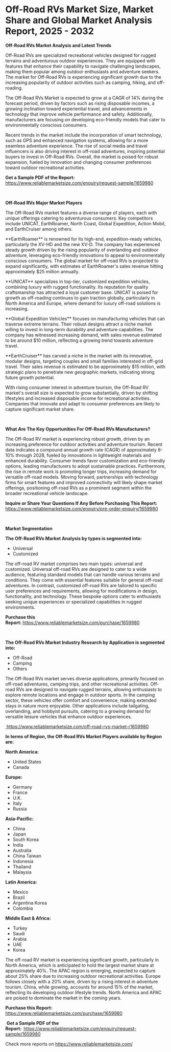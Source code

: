 <p><h1>Off-Road RVs Market Size, Market Share and Global Market Analysis Report, 2025 - 2032</h1></p><p><strong>Off-Road RVs Market Analysis and Latest Trends</strong></p>
<p><p>Off-Road RVs are specialized recreational vehicles designed for rugged terrains and adventurous outdoor experiences. They are equipped with features that enhance their capability to navigate challenging landscapes, making them popular among outdoor enthusiasts and adventure seekers. The market for Off-Road RVs is experiencing significant growth due to the increasing popularity of outdoor activities such as camping, hiking, and off-roading.</p><p>The Off-Road RVs Market is expected to grow at a CAGR of 14% during the forecast period, driven by factors such as rising disposable incomes, a growing inclination toward experiential travel, and advancements in technology that improve vehicle performance and safety. Additionally, manufacturers are focusing on developing eco-friendly models that cater to environmentally conscious consumers.</p><p>Recent trends in the market include the incorporation of smart technology, such as GPS and enhanced navigation systems, allowing for a more seamless adventure experience. The rise of social media and travel influencers is also driving interest in off-road adventures, inspiring potential buyers to invest in Off-Road RVs. Overall, the market is poised for robust expansion, fueled by innovation and changing consumer preferences toward outdoor recreational activities.</p></p>
<p><strong>Get a Sample PDF of the Report:&nbsp;</strong> <a href="https://www.reliablemarketsize.com/enquiry/request-sample/1659980?utm_campaign=3365&utm_medium=2&utm_source=Github&utm_content=ia&utm_term=29032025&utm_id=off-road-rvs">https://www.reliablemarketsize.com/enquiry/request-sample/1659980</a></p>
<p>&nbsp;</p>
<p><strong>Off-Road RVs Major Market Players</strong></p>
<p><p>The Off-Road RVs market features a diverse range of players, each with unique offerings catering to adventurous consumers. Key competitors include UNICAT, EarthRoamer, North Coast, Global Expedition, Action Mobil, and EarthCruiser among others.</p><p>**EarthRoamer** is renowned for its high-end, expedition-ready vehicles, particularly the XV-HD and the new XV-D. The company has experienced steady growth driven by the rising popularity of overlanding and outdoor adventure, leveraging eco-friendly innovations to appeal to environmentally conscious consumers. The global market for off-road RVs is projected to expand significantly, with estimates of EarthRoamer's sales revenue hitting approximately $25 million annually.</p><p>**UNICAT** specializes in top-tier, customized expedition vehicles, combining luxury with rugged functionality. Its reputation for quality craftsmanship has attracted a loyal customer base. UNICAT is poised for growth as off-roading continues to gain traction globally, particularly in North America and Europe, where demand for luxury off-road solutions is increasing.</p><p>**Global Expedition Vehicles** focuses on manufacturing vehicles that can traverse extreme terrains. Their robust designs attract a niche market willing to invest in long-term durability and adventure capabilities. The company has witnessed increasing demand, with sales revenue estimated to be around $10 million, reflecting a growing trend towards adventure travel.</p><p>**EarthCruiser** has carved a niche in the market with its innovative, modular designs, targeting couples and small families interested in off-grid travel. Their sales revenue is estimated to be approximately $15 million, with strategic plans to penetrate new geographic markets, indicating strong future growth potential.</p><p>With rising consumer interest in adventure tourism, the Off-Road RV market's overall size is expected to grow substantially, driven by shifting lifestyles and increased disposable income for recreational activities. Companies that innovate and adapt to consumer preferences are likely to capture significant market share.</p></p>
<p>&nbsp;</p>
<p><strong>What Are The Key Opportunities For Off-Road RVs Manufacturers?</strong></p>
<p><p>The Off-Road RV market is experiencing robust growth, driven by an increasing preference for outdoor activities and adventure tourism. Recent data indicates a compound annual growth rate (CAGR) of approximately 8-10% through 2028, fueled by innovations in lightweight materials and enhanced durability. Consumer trends favor customization and eco-friendly options, leading manufacturers to adopt sustainable practices. Furthermore, the rise in remote work is promoting longer trips, increasing demand for versatile off-road models. Moving forward, partnerships with technology firms for smart features and improved connectivity will likely shape market offerings, positioning off-road RVs as a prominent segment within the broader recreational vehicle landscape.</p></p>
<p><strong>Inquire or Share Your Questions If Any Before Purchasing This Report:</strong> <a href="https://www.reliablemarketsize.com/enquiry/pre-order-enquiry/1659980?utm_campaign=3365&utm_medium=2&utm_source=Github&utm_content=ia&utm_term=29032025&utm_id=off-road-rvs">https://www.reliablemarketsize.com/enquiry/pre-order-enquiry/1659980</a></p>
<p>&nbsp;</p>
<p><strong>Market Segmentation</strong></p>
<p><strong>The Off-Road RVs Market Analysis by types is segmented into:</strong></p>
<p><ul><li>Universal</li><li>Customized</li></ul></p>
<p><p>The off-road RV market comprises two main types: universal and customized. Universal off-road RVs are designed to cater to a wide audience, featuring standard models that can handle various terrains and conditions. They come with essential features suitable for general off-road adventures. In contrast, customized off-road RVs are tailored to specific user preferences and requirements, allowing for modifications in design, functionality, and technology. These bespoke options cater to enthusiasts seeking unique experiences or specialized capabilities in rugged environments.</p></p>
<p><strong>Purchase this Report:&nbsp;</strong><a href="https://www.reliablemarketsize.com/purchase/1659980?utm_campaign=3365&utm_medium=2&utm_source=Github&utm_content=ia&utm_term=29032025&utm_id=off-road-rvs">https://www.reliablemarketsize.com/purchase/1659980</a></p>
<p>&nbsp;</p>
<p><strong>The Off-Road RVs Market Industry Research by Application is segmented into:</strong></p>
<p><ul><li>Off-Road</li><li>Camping</li><li>Others</li></ul></p>
<p><p>The Off-Road RVs market serves diverse applications, primarily focused on off-road adventures, camping trips, and other recreational activities. Off-road RVs are designed to navigate rugged terrains, allowing enthusiasts to explore remote locations and engage in outdoor sports. In the camping sector, these vehicles offer comfort and convenience, making extended stays in nature more enjoyable. Other applications include tailgating, overlanding, and hobbyist pursuits, catering to a growing demand for versatile leisure vehicles that enhance outdoor experiences.</p></p>
<p><a href="https://www.reliablemarketsize.com/off-road-rvs-market-r1659980?utm_campaign=3365&utm_medium=2&utm_source=Github&utm_content=ia&utm_term=29032025&utm_id=off-road-rvs">&nbsp;https://www.reliablemarketsize.com/off-road-rvs-market-r1659980</a></p>
<p><strong>In terms of Region, the Off-Road RVs Market Players available by Region are:</strong></p>
<p>
    <p> <strong> North America: </strong>
        <ul>
            <li>United States</li>
            <li>Canada</li>
        </ul>
        </p> 
    <p> <strong> Europe: </strong>
        <ul>
            <li>Germany</li>
            <li>France</li>
            <li>U.K.</li>
            <li>Italy</li>
            <li>Russia</li>
        </ul>
        </p> 
    <p> <strong> Asia-Pacific: </strong>
        <ul>
            <li>China</li>
            <li>Japan</li>
            <li>South Korea</li>
            <li>India</li>
            <li>Australia</li>
            <li>China Taiwan</li>
            <li>Indonesia</li>
            <li>Thailand</li>
            <li>Malaysia</li>
        </ul>
        </p> 
    <p> <strong> Latin America: </strong>
        <ul>
            <li>Mexico</li>
            <li>Brazil</li>
            <li>Argentina Korea</li>
            <li>Colombia</li>
        </ul>
        </p> 
    <p> <strong> Middle East & Africa: </strong>
        <ul>
            <li>Turkey</li>
            <li>Saudi</li>
            <li>Arabia</li>
            <li>UAE</li>
            <li>Korea</li>
        </ul>
    </p>
    </p>
<p><p>The off-road RV market is experiencing significant growth, particularly in North America, which is anticipated to hold the largest market share at approximately 40%. The APAC region is emerging, expected to capture about 25% share due to increasing outdoor recreational activities. Europe follows closely with a 20% share, driven by a rising interest in adventure tourism. China, while growing, accounts for around 15% of the market, reflecting its developing outdoor lifestyle trends. North America and APAC are poised to dominate the market in the coming years.</p></p>
<p><strong>Purchase this Report: </strong><a href="https://www.reliablemarketsize.com/purchase/1659980?utm_campaign=3365&utm_medium=2&utm_source=Github&utm_content=ia&utm_term=29032025&utm_id=off-road-rvs">https://www.reliablemarketsize.com/purchase/1659980</a></p>
<p>&nbsp;<strong>Get a Sample PDF of the Report:&nbsp;&nbsp;</strong><a href="https://www.reliablemarketsize.com/enquiry/request-sample/1659980?utm_campaign=3365&utm_medium=2&utm_source=Github&utm_content=ia&utm_term=29032025&utm_id=off-road-rvs">https://www.reliablemarketsize.com/enquiry/request-sample/1659980</a></p>
<p><strong></strong></p>
<p>Check more reports on <a href="https://www.reliablemarketsize.com/?utm_campaign=3365&utm_medium=2&utm_source=Github&utm_content=ia&utm_term=29032025&utm_id=off-road-rvs">https://www.reliablemarketsize.com/</a></p>